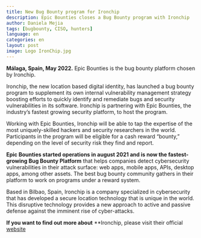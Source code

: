 ```yaml
---
title: New Bug Bounty program for Ironchip
description: Epic Bounties closes a Bug Bounty program with Ironchip
author: Daniela Mejia
tags: [bugbounty, CISO, hunters]
language: en
categories: en
layout: post
image: Logo IronChip.jpg
---
```


**Málaga, Spain, May 2022.** Epic Bounties is the bug bounty platform chosen by Ironchip.

Ironchip, the new location based digital identity, has launched a bug bounty program to supplement its own internal vulnerability management strategy boosting efforts to quickly identify and remediate bugs and security vulnerabilities in its software. Ironchip is partnering with Epic Bounties, the industry’s fastest growing security platform, to host the program.

Working with Epic Bounties, Ironchip will be able to tap the expertise of the most uniquely-skilled hackers and security researchers in the world. Participants in the program will be eligible for a cash reward “bounty,” depending on the level of security risk they find and report.

**Epic Bounties started operations in august 2021 and is now the fastest-growing Bug Bounty Platform** that helps companies detect cybersecurity vulnerabilities in their attack surface: web apps, mobile apps, APIs, desktop apps, among other assets. The best bug bounty community gathers in their platform to work on programs under a reward system.

Based in Bilbao, Spain, Ironchip is a company specialized in cybersecurity that has developed a secure location technology that is unique in the world. This disruptive technology provides a new approach to active and passive defense against the imminent rise of cyber-attacks.

**If you want to find out more about** **Ironchip, please visit their official  [website](https://www.ironchip.com)

